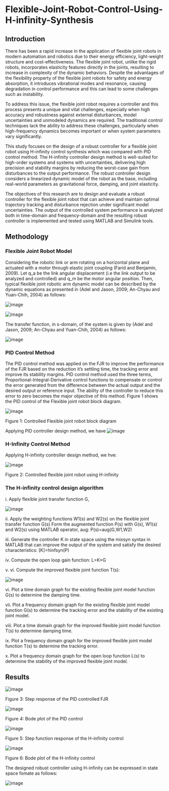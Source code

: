 # Flexible-Joint-Robot-Control-Using-H-infinity-Synthesis

## Introduction
There has been a rapid increase in the application of flexible joint robots in modern automation and robotics due to their energy efficiency, light-weight structure and cost-effectiveness. The flexible joint robot, unlike the rigid robots, incorporates elasticity features directly in the joints, resulting to increase in complexity of the dynamic behaviors. Despite the advantages of the flexibility property of the flexible joint robots for safety and energy absorption, it introduces vibrational modes and resonance, causing degradation in control performance and this can lead to some challenges such as instability.

To address this issue, the flexible joint robot requires a controller and this process presents a unique and vital challenges, especially when high accuracy and robustness against external disturbances, model uncertainties and unmodeled dynamics are required. The traditional control techniques lack the ability to address these challenges, particularly when high-frequency dynamics becomes important or when system parameters vary significantly.

This study focuses on the design of a robust controller for a flexible joint robot using H-infinity control synthesis which was compared with PID control method. The H-infinity controller design method is well-suited for high-order systems and systems with uncertainties, delivering high precision and stability margins by reducing the worst-case gain from disturbances to the output performance. The robust controller design considers a linearized dynamic model of the robot as the base, including real-world parameters as gravitational force, damping, and joint elasticity. 

The objectives of this research are to design and evaluate a robust controller for the flexible joint robot that can achieve and maintain optimal trajectory tracking and disturbance rejection under significant model uncertainties. The output of the controlled system performance is analyzed both in time-domain and frequency-domain and the resulting robust controller is implemented and tested using MATLAB and Simulink tools. 

## Methodology
### Flexible Joint Robot Model

Considering the robotic link or arm rotating on a horizontal plane and actuated with a motor through elastic joint coupling (Farid and Benjamin, 2009). Let q_a be the link angular displacement (i.e the link output to be analyzed and controlled) and q_m be the motor angular position. Then, typical flexible joint robotic arm dynamic model can be described by the dynamic equations as presented in (Adel and Jason, 2009; An-Chyau and Yuan-Chih, 2004) as follows:

![image](https://github.com/user-attachments/assets/362d526a-6ab7-48d0-9803-eb14ba97e406)

![image](https://github.com/user-attachments/assets/cf82d091-56ef-4127-9be4-db5a625961c8)

The transfer function, in s-domain, of the system is given by (Adel and Jason, 2009; An-Chyau and Yuan-Chih, 2004) as follows:

![image](https://github.com/user-attachments/assets/71e8ff5d-387b-4889-b7b6-e97af1a3259e)

### PID Control Method

The PID control method was applied on the FJR to improve the performance of the FJR based on the reduction it’s settling time, the tracking error and improve its stability margins. PID control method used the three terms, Proportional-Integral-Derivative control functions to compensate or control the error generated from the difference between the actual output and the desired output or reference input. The ability of the controller to reduce this error to zero becomes the major objective of this method. Figure 1 shows the PID control of the Flexible joint robot block diagram.

![image](https://github.com/user-attachments/assets/b21468cb-b042-44ce-bf32-e1904aea52c5)

Figure 1: Controlled Flexible joint robot block diagram

Applying PID controller design method, we have
![image](https://github.com/user-attachments/assets/7e80f2a5-85e3-4a99-b617-c9520c8b1492)

### H-Infinity Control Method
Applying H-infinity controller design method, we hve:

![image](https://github.com/user-attachments/assets/912cbbaf-fac0-4c86-ab35-e6cfad6c2ea1)

Figure 2: Controlled flexible joint robot using H-infinity

### The H-infinity control design algorithm

i.	Apply flexible joint transfer function G,

![image](https://github.com/user-attachments/assets/ffec2f99-1b69-4587-aea0-7e07c0881b6b)

ii. Apply the weighting functions W1(s) and W2(s) on the flexible joint transfer function G(s) Form the augmented function P(s) with G(s), W1(s) and W2(s) using MATLAB operator, aug:
    P(s)=aug(G,W1,W2) 	

iii. 	Generate the controller K in state space using the mixsyn syntax in MATLAB that can improve the output of the system and satisfy the desired characteristics:
    [K]=hinfsyn(P) 

iv. 	Compute the open loop gain function:
    L=K×G 

v. vi.	Compute the improved flexible joint function T(s):

![image](https://github.com/user-attachments/assets/e9548d74-3f34-4b94-98d6-6200870eaa41)

vi. Plot a time domain graph for the existing flexible joint model function G(s) to determine the damping time.
	
vii. Plot a frequency domain graph for the existing flexible joint model function G(s) to determine the tracking error and the stability of the existing joint model.

viii. Plot a time domain graph for the improved flexible joint model function T(s) to determine damping time.

ix. Plot a frequency domain graph for the improved flexible joint model function T(s) to determine the tracking error.

x. Plot a frequency domain graph for the open loop function L(s) to determine the stability of the improved flexible joint model.

## Results

![image](https://github.com/user-attachments/assets/d628c943-d83c-4d6b-8d6d-93f681670bcc)

Figure 3: Step response of the PID controlled FJR

![image](https://github.com/user-attachments/assets/4730ed75-d36c-4a9b-8acb-239e406d0856)

Figure 4:  Bode plot of the PID control

![image](https://github.com/user-attachments/assets/e2e83771-3fe0-4c7e-9dae-4eab19ca5b70)

Figure 5: Step function response of the H-infinity control

![image](https://github.com/user-attachments/assets/b781ff36-dfdf-4089-be89-b3659a2d2d3f)

Figure 6: Bode plot of the H-infinity control

The designed robust controller using H-infinity can be expressed in state space fomate as follows:

![image](https://github.com/user-attachments/assets/6354b683-06c7-44e5-8c3f-750360bb93fe)
